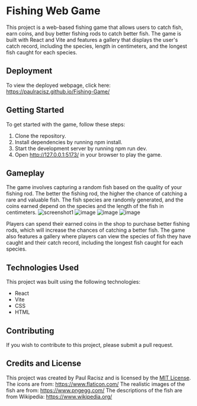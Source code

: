 # Fishing Web Game
This project is a web-based fishing game that allows users to catch fish, earn coins, and buy better fishing rods to catch better fish. The game is built with React and Vite and features a gallery that displays the user's catch record, including the species, length in centimeters, and the longest fish caught for each species.

## Deployment
To view the deployed webpage, click here: https://paulracisz.github.io/Fishing-Game/

## Getting Started
To get started with the game, follow these steps:

1. Clone the repository.
2. Install dependencies by running npm install.
3. Start the development server by running npm run dev.
4. Open http://127.0.0.1:5173/ in your browser to play the game.
## Gameplay
The game involves capturing a random fish based on the quality of your fishing rod. The better the fishing rod, the higher the chance of catching a rare and valuable fish. The fish species are randomly generated, and the coins earned depend on the species and the length of the fish in centimeters.
![screenshot1](https://user-images.githubusercontent.com/54999693/236262293-3c7d6c4a-6bad-4df9-8a64-8c105a9ec4b5.PNG)
![image](https://user-images.githubusercontent.com/54999693/236262782-4b90b714-a8a3-43d0-9ee9-b6153ff78904.png)
![image](https://user-images.githubusercontent.com/54999693/236262859-dce7141c-519c-467b-a438-46305348c0a6.png)
![image](https://user-images.githubusercontent.com/54999693/236262926-cdea0221-31fa-40fd-be07-20cff16faf7d.png)


Players can spend their earned coins in the shop to purchase better fishing rods, which will increase the chances of catching a better fish. The game also features a gallery where players can view the species of fish they have caught and their catch record, including the longest fish caught for each species.

## Technologies Used
This project was built using the following technologies:

* React
* Vite
* CSS
* HTML
## Contributing
If you wish to contribute to this project, please submit a pull request.

## Credits and License
This project was created by Paul Racisz and is licensed by the [MIT License](https://github.com/Paulracisz/Fishing-Game/blob/main/LICENSE).
The icons are from: https://www.flaticon.com/
The realistic images of the fish are from: https://www.pngegg.com/
The descriptions of the fish are from Wikipedia: https://www.wikipedia.org/
